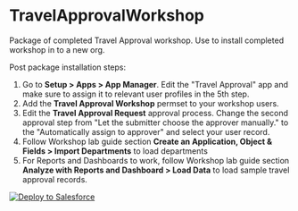 # TravelApprovalWorkshop
Package of completed Travel Approval workshop. Use to install completed workshop in to a new org.

Post package installation steps:
  1. Go to <b>Setup > Apps > App Manager</b>. Edit the "Travel Approval" app and make sure to assign it to relevant user profiles in the 5th step.
  2. Add the <b>Travel Approval Workshop</b> permset to your workshop users.
  3. Edit the <b>Travel Approval Request</b> approval process. Change the second approval step from "Let the submitter choose the approver manually." to the "Automatically assign to approver" and select your user record.
  4. Follow Workshop lab guide section <b>Create an Application, Object & Fields > Import Departments</b> to load departments
  5. For Reports and Dashboards to work, follow Workshop lab guide section <b>Analyze with Reports and Dashboard > Load Data</b> to load sample travel approval records.


<a href="https://githubsfdeploy.herokuapp.com">
  <img alt="Deploy to Salesforce"
       src="https://raw.githubusercontent.com/afawcett/githubsfdeploy/master/deploy.png">
</a>
